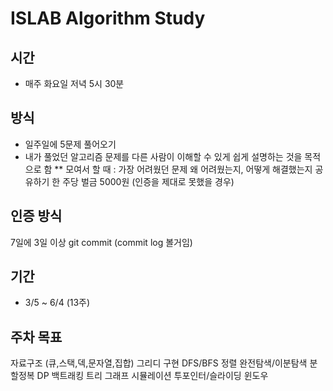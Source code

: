 # ISLAB Algorithm Study
## 시간
* 매주 화요일 저녁 5시 30분
## 방식
* 일주일에 5문제 풀어오기
* 내가 풀었던 알고리즘 문제를 다른 사람이 이해할 수 있게 쉽게 설명하는 것을 목적으로 함
** 모여서 할 때 : 가장 어려웠던 문제 왜 어려웠는지, 어떻게 해결했는지 공유하기
한 주당 벌금 5000원 (인증을 제대로 못했을 경우)
## 인증 방식
7일에 3일 이상 git commit (commit log 볼거임)
## 기간
* 3/5 ~ 6/4 (13주)
## 주차 목표
자료구조 (큐,스택,덱,문자열,집합)
그리디
구현
DFS/BFS
정렬
완전탐색/이분탐색
분할정복
DP
백트래킹
트리
그래프
시뮬레이션
투포인터/슬라이딩 윈도우